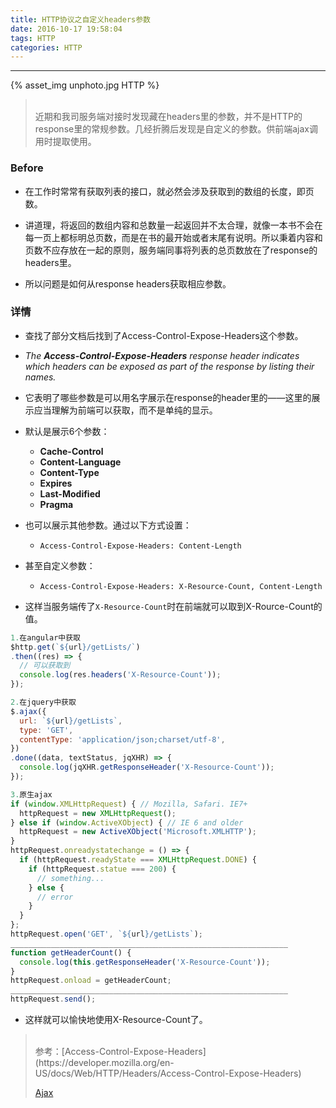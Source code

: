 ```yaml
---
title: HTTP协议之自定义headers参数
date: 2016-10-17 19:58:04
tags: HTTP
categories: HTTP
---
```


<hr>

{% asset_img unphoto.jpg  HTTP %}

<blockquote><br/>近期和我司服务端对接时发现藏在headers里的参数，并不是HTTP的response里的常规参数。几经折腾后发现是自定义的参数。供前端ajax调用时提取使用。

</blockquote>

<!--more-->

### Before

*  在工作时常常有获取列表的接口，就必然会涉及获取到的数组的长度，即页数。



*  讲道理，将返回的数组内容和总数量一起返回并不太合理，就像一本书不会在每一页上都标明总页数，而是在书的最开始或者末尾有说明。所以秉着内容和页数不应存放在一起的原则，服务端同事将列表的总页数放在了response的headers里。



*  所以问题是如何从response headers获取相应参数。

### 详情

*  查找了部分文档后找到了Access-Control-Expose-Headers这个参数。



*  *The **Access-Control-Expose-Headers** response header indicates which headers can be exposed as part of the response by listing their names.*



*  它表明了哪些参数是可以用名字展示在response的header里的——这里的展示应当理解为前端可以获取，而不是单纯的显示。



*  默认是展示6个参数：

   *  **Cache-Control**
   *  **Content-Language**
   *  **Content-Type**
   *  **Expires**
   *  **Last-Modified**
   *  **Pragma**


*  也可以展示其他参数。通过以下方式设置：
   *  `Access-Control-Expose-Headers: Content-Length`

*  甚至自定义参数：
   *  `Access-Control-Expose-Headers: X-Resource-Count, Content-Length`

*  这样当服务端传了`X-Resource-Count`时在前端就可以取到X-Rource-Count的值。

```javascript
1.在angular中获取
$http.get(`${url}/getLists/`)
.then((res) => {
  // 可以获取到
  console.log(res.headers('X-Resource-Count'));
});

2.在jquery中获取
$.ajax({
  url: `${url}/getLists`,
  type: 'GET',
  contentType: 'application/json;charset/utf-8',
})
.done((data, textStatus, jqXHR) => {
  console.log(jqXHR.getResponseHeader('X-Resource-Count'));
});

3.原生ajax
if (window.XMLHttpRequest) { // Mozilla, Safari. IE7+
  httpRequest = new XMLHttpRequest();
} else if (window.ActiveXObject) { // IE 6 and older
  httpRequest = new ActiveXObject('Microsoft.XMLHTTP');
}
httpRequest.onreadystatechange = () => {
  if (httpRequest.readyState === XMLHttpRequest.DONE) {
    if (httpRequest.statue === 200) {
	  // something...
    } else {
      // error
    }
  }
};
httpRequest.open('GET', `${url}/getLists`);
______________________________________________________________
function getHeaderCount() {
  console.log(this.getResponseHeader('X-Resource-Count'));
}
httpRequest.onload = getHeaderCount;
______________________________________________________________
httpRequest.send();
```

*  这样就可以愉快地使用X-Resource-Count了。

<blockquote><br/>参考：[Access-Control-Expose-Headers](https://developer.mozilla.org/en-US/docs/Web/HTTP/Headers/Access-Control-Expose-Headers)

[Ajax](https://developer.mozilla.org/en-US/docs/AJAX/Getting_Started)

</blockquote>

